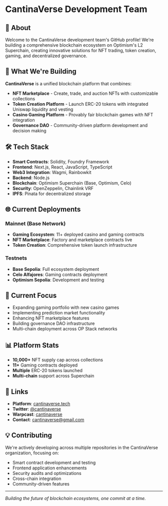 # CantinaVerse Development Team

## 👋 About

Welcome to the CantinaVerse development team's GitHub profile! We're building a comprehensive blockchain ecosystem on Optimism's L2 Superchain, creating innovative solutions for NFT trading, token creation, gaming, and decentralized governance.

## 🚀 What We're Building

**CantinaVerse** is a unified blockchain platform that combines:

- **NFT Marketplace** - Create, trade, and auction NFTs with customizable collections
- **Token Creation Platform** - Launch ERC-20 tokens with integrated Uniswap liquidity and vesting
- **Casino Gaming Platform** - Provably fair blockchain games with NFT integration
- **Governance DAO** - Community-driven platform development and decision making

## 🛠️ Tech Stack

- **Smart Contracts**: Solidity, Foundry Framework
- **Frontend**: Next.js, React, JavaScript, TypeScript
- **Web3 Integration**: Wagmi, Rainbowkit
- **Backend**: Node.js
- **Blockchain**: Optimism Superchain (Base, Optimism, Celo)
- **Security**: OpenZeppelin, Chainlink VRF
- **IPFS**: Pinata for decentralized storage

## 🌐 Current Deployments

### Mainnet (Base Network)
- **Gaming Ecosystem**: 11+ deployed casino and gaming contracts
- **NFT Marketplace**: Factory and marketplace contracts live
- **Token Creation**: Comprehensive token launch infrastructure

### Testnets
- **Base Sepolia**: Full ecosystem deployment
- **Celo Alfajores**: Gaming contracts deployment
- **Optimism Sepolia**: Development and testing

## 🎯 Current Focus

- Expanding gaming portfolio with new casino games
- Implementing prediction market functionality
- Enhancing NFT marketplace features
- Building governance DAO infrastructure
- Multi-chain deployment across OP Stack networks

## 📊 Platform Stats

- **10,000+** NFT supply cap across collections
- **11+** Gaming contracts deployed
- **Multiple** ERC-20 tokens launched
- **Multi-chain** support across Superchain

## 🔗 Links

- **Platform**: [cantinaverse.tech](https://cantinaverse.tech)
- **Twitter**: [@cantinaverse](https://twitter.com/cantinaverse)
- **Warpcast**: [cantinaverse](https://warpcast.com/cantinaverse)
- **Contact**: cantinaverse@gmail.com

## 💡 Contributing

We're actively developing across multiple repositories in the CantinaVerse organization, focusing on:

- Smart contract development and testing
- Frontend application enhancements
- Security audits and optimizations
- Cross-chain integration
- Community-driven features

---

*Building the future of blockchain ecosystems, one commit at a time.*

